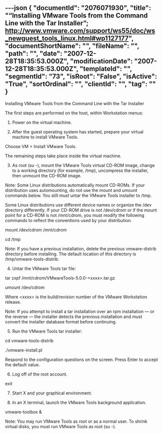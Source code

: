 ---json
{
  "documentId": "2076071930",
  "title": "“Installing VMware Tools from the Command Line with the Tar Installer”; http://www.vmware.com/support/ws55/doc/ws_newguest_tools_linux.html#wp1127177",
  "documentShortName": "",
  "fileName": "",
  "path": "",
  "date": "2007-12-28T18:35:53.000Z",
  "modificationDate": "2007-12-28T18:35:53.000Z",
  "templateId": "",
  "segmentId": "73",
  "isRoot": "False",
  "isActive": "True",
  "sortOrdinal": "",
  "clientId": "",
  "tag": ""
}
---

Installing VMware Tools from the Command Line with the Tar Installer

The first steps are performed on the host, within Workstation menus:

1. Power on the virtual machine.

2. After the guest operating system has started, prepare your virtual machine to install VMware Tools.

Choose VM &gt; Install VMware Tools.

The remaining steps take place inside the virtual machine.

3. As root (su -), mount the VMware Tools virtual CD-ROM image, change to a working directory (for example, /tmp), uncompress the installer, then unmount the CD-ROM image.

Note: Some Linux distributions automatically mount CD-ROMs. If your distribution uses automounting, do not use the mount and umount commands below. You still must untar the VMware Tools installer to /tmp.

Some Linux distributions use different device names or organize the /dev directory differently. If your CD-ROM drive is not /dev/cdrom or if the mount point for a CD-ROM is not /mnt/cdrom, you must modify the following commands to reflect the conventions used by your distribution.

mount /dev/cdrom /mnt/cdrom

cd /tmp

Note: If you have a previous installation, delete the previous vmware-distrib directory before installing. The default location of this directory is
/tmp/vmware-tools-distrib.

4. Untar the VMware Tools tar file:

tar zxpf /mnt/cdrom/VMwareTools-5.0.0-&lt;xxxx&gt;.tar.gz

umount /dev/cdrom

Where &lt;xxxx&gt; is the build/revision number of the VMware Workstation release.

Note: If you attempt to install a tar installation over an rpm installation — or the reverse — the installer detects the previous installation and must convert the installer database format before continuing.

5. Run the VMware Tools tar installer:

cd vmware-tools-distrib

./vmware-install.pl

Respond to the configuration questions on the screen. Press Enter to accept the default value.

6. Log off of the root account.

exit

7. Start X and your graphical environment.

8. In an X terminal, launch the VMware Tools background application.

vmware-toolbox &

Note: You may run VMware Tools as root or as a normal user. To shrink virtual disks, you must run VMware Tools as root (su -).
